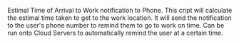 Estimal Time of Arrival to Work notification to Phone.
This cript will calculate the estimal time taken to get to the work location. It will send the notification to the user's phone number to remind them to go to work on time.
Can be run onto Cloud Servers to automatically remind the user at a certain time.
